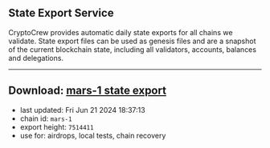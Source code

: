 ## State Export Service
CryptoCrew provides automatic daily state exports for all chains we validate. State export files can be used as genesis files and are a snapshot of the current blockchain state, including all validators, accounts, balances and delegations.

---
**Download: [mars-1 state export](https://dl-eu2.ccvalidators.com/SERVICE/mars/mars-1_export_7514411.json)**
---

- last updated: Fri Jun 21 2024 18:37:13
- chain id: `mars-1`
- export height: `7514411`
- use for: airdrops, local tests, chain recovery
